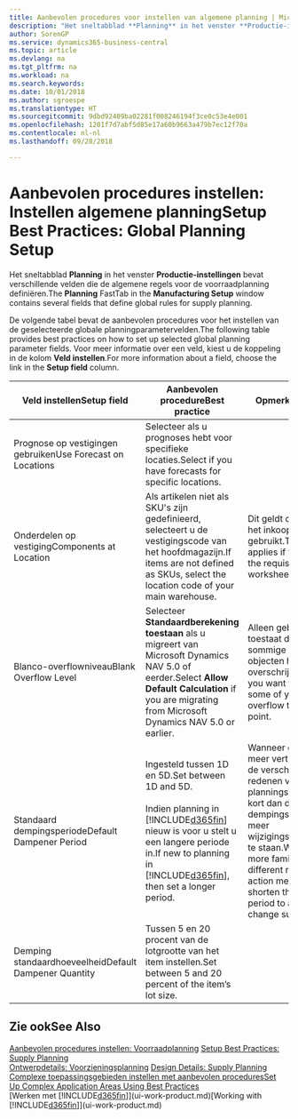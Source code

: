 ```yaml
---
title: Aanbevolen procedures voor instellen van algemene planning | Microsoft Docs
description: "Het sneltabblad **Planning** in het venster **Productie-instellingen** bevat verschillende velden die de algemene regels voor de voorraadplanning definiëren."
author: SorenGP
ms.service: dynamics365-business-central
ms.topic: article
ms.devlang: na
ms.tgt_pltfrm: na
ms.workload: na
ms.search.keywords: 
ms.date: 10/01/2018
ms.author: sgroespe
ms.translationtype: HT
ms.sourcegitcommit: 9dbd92409ba02281f008246194f3ce0c53e4e001
ms.openlocfilehash: 1201f7d7abf5d85e17a60b9663a479b7ec12f70a
ms.contentlocale: nl-nl
ms.lasthandoff: 09/28/2018

---
```

# <a name="setup-best-practices-global-planning-setup"></a><span data-ttu-id="e353e-103">Aanbevolen procedures instellen: Instellen algemene planning</span><span class="sxs-lookup"><span data-stu-id="e353e-103">Setup Best Practices: Global Planning Setup</span></span>
<span data-ttu-id="e353e-104">Het sneltabblad **Planning** in het venster **Productie-instellingen** bevat verschillende velden die de algemene regels voor de voorraadplanning definiëren.</span><span class="sxs-lookup"><span data-stu-id="e353e-104">The **Planning** FastTab in the **Manufacturing Setup** window contains several fields that define global rules for supply planning.</span></span>  

 <span data-ttu-id="e353e-105">De volgende tabel bevat de aanbevolen procedures voor het instellen van de geselecteerde globale planningparametervelden.</span><span class="sxs-lookup"><span data-stu-id="e353e-105">The following table provides best practices on how to set up selected global planning parameter fields.</span></span> <span data-ttu-id="e353e-106">Voor meer informatie over een veld, kiest u de koppeling in de kolom **Veld instellen**.</span><span class="sxs-lookup"><span data-stu-id="e353e-106">For more information about a field, choose the link in the **Setup field** column.</span></span>  

|<span data-ttu-id="e353e-107">Veld instellen</span><span class="sxs-lookup"><span data-stu-id="e353e-107">Setup field</span></span>|<span data-ttu-id="e353e-108">Aanbevolen procedure</span><span class="sxs-lookup"><span data-stu-id="e353e-108">Best practice</span></span>|<span data-ttu-id="e353e-109">Opmerking</span><span class="sxs-lookup"><span data-stu-id="e353e-109">Comment</span></span>|  
|-----------------|-------------------|-------------|  
|<span data-ttu-id="e353e-110">Prognose op vestigingen gebruiken</span><span class="sxs-lookup"><span data-stu-id="e353e-110">Use Forecast on Locations</span></span>|<span data-ttu-id="e353e-111">Selecteer als u prognoses hebt voor specifieke locaties.</span><span class="sxs-lookup"><span data-stu-id="e353e-111">Select if you have forecasts for specific locations.</span></span>||  
|<span data-ttu-id="e353e-112">Onderdelen op vestiging</span><span class="sxs-lookup"><span data-stu-id="e353e-112">Components at Location</span></span>|<span data-ttu-id="e353e-113">Als artikelen niet als SKU's zijn gedefinieerd, selecteert u de vestigingscode van het hoofdmagazijn.</span><span class="sxs-lookup"><span data-stu-id="e353e-113">If items are not defined as SKUs, select the location code of your main warehouse.</span></span>|<span data-ttu-id="e353e-114">Dit geldt ook als u alleen het inkoopvoorstel gebruikt.</span><span class="sxs-lookup"><span data-stu-id="e353e-114">This also applies if you only use the requisition worksheet.</span></span>|  
|<span data-ttu-id="e353e-115">Blanco-overflowniveau</span><span class="sxs-lookup"><span data-stu-id="e353e-115">Blank Overflow Level</span></span>|<span data-ttu-id="e353e-116">Selecteer **Standaardberekening toestaan** als u migreert van Microsoft Dynamics NAV 5.0 of eerder.</span><span class="sxs-lookup"><span data-stu-id="e353e-116">Select **Allow Default Calculation** if you are migrating from Microsoft Dynamics NAV 5.0 or earlier.</span></span>|<span data-ttu-id="e353e-117">Alleen gebruiken als u toestaat dat alle of sommige van uw objecten het bestelpunt overschrijden.</span><span class="sxs-lookup"><span data-stu-id="e353e-117">Use only if you want to allow all or some of your items to overflow the reorder point.</span></span>|  
|<span data-ttu-id="e353e-118">Standaard dempingsperiode</span><span class="sxs-lookup"><span data-stu-id="e353e-118">Default Dampener Period</span></span>|<span data-ttu-id="e353e-119">Ingesteld tussen 1D en 5D.</span><span class="sxs-lookup"><span data-stu-id="e353e-119">Set between 1D and 5D.</span></span><br /><br /> <span data-ttu-id="e353e-120">Indien planning in [!INCLUDE[d365fin](includes/d365fin_md.md)] nieuw is voor u stelt u een langere periode in.</span><span class="sxs-lookup"><span data-stu-id="e353e-120">If new to planning in [!INCLUDE[d365fin](includes/d365fin_md.md)], then set a longer period.</span></span>|<span data-ttu-id="e353e-121">Wanneer gebruikers meer vertrouwd zijn met de verschillende redenen voor planningsboodschappen, kort dan de dempingsperiode in om meer wijzigingssuggesties toe te staan.</span><span class="sxs-lookup"><span data-stu-id="e353e-121">When users are more familiar with the different reasons for action messages, then shorten the dampener period to allow more change suggestions.</span></span>|  
|<span data-ttu-id="e353e-122">Demping standaardhoeveelheid</span><span class="sxs-lookup"><span data-stu-id="e353e-122">Default Dampener Quantity</span></span>|<span data-ttu-id="e353e-123">Tussen 5 en 20 procent van de lotgrootte van het item instellen.</span><span class="sxs-lookup"><span data-stu-id="e353e-123">Set between 5 and 20 percent of the item’s lot size.</span></span>||  

## <a name="see-also"></a><span data-ttu-id="e353e-124">Zie ook</span><span class="sxs-lookup"><span data-stu-id="e353e-124">See Also</span></span>  
 <span data-ttu-id="e353e-125">[Aanbevolen procedures instellen: Voorraadplanning](setup-best-practices-supply-planning.md) </span><span class="sxs-lookup"><span data-stu-id="e353e-125">[Setup Best Practices: Supply Planning](setup-best-practices-supply-planning.md) </span></span>  
 <span data-ttu-id="e353e-126">[Ontwerpdetails: Voorzieningsplanning](design-details-supply-planning.md) </span><span class="sxs-lookup"><span data-stu-id="e353e-126">[Design Details: Supply Planning](design-details-supply-planning.md) </span></span>  
 [<span data-ttu-id="e353e-127">Complexe toepassingsgebieden instellen met aanbevolen procedures</span><span class="sxs-lookup"><span data-stu-id="e353e-127">Set Up Complex Application Areas Using Best Practices</span></span>](set-up-complex-application-areas-using-best-practices.md)  
 <span data-ttu-id="e353e-128">[Werken met [!INCLUDE[d365fin](includes/d365fin_md.md)]](ui-work-product.md)</span><span class="sxs-lookup"><span data-stu-id="e353e-128">[Working with [!INCLUDE[d365fin](includes/d365fin_md.md)]](ui-work-product.md)</span></span>


